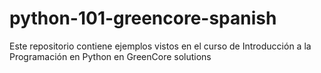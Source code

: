 # python-101-greencore-spanish
Este repositorio contiene ejemplos vistos en el curso de Introducción a la Programación en Python en GreenCore solutions
